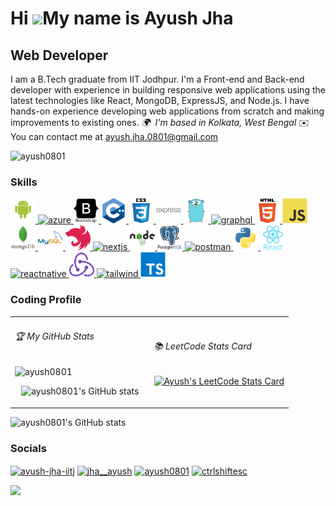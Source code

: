 Hi ![](https://user-images.githubusercontent.com/18350557/176309783-0785949b-9127-417c-8b55-ab5a4333674e.gif)My name is Ayush Jha
=================================================================================================================================
Web Developer
-------------
I am a B.Tech graduate from IIT Jodhpur. I'm a Front-end and Back-end developer with experience in building responsive web applications using the latest technologies like React, MongoDB, ExpressJS, and Node.js. I have hands-on experience developing web applications from scratch and making improvements to existing ones. *🌍  I'm based in Kolkata, West Bengal* ✉️  You can contact me at [ayush.jha.0801@gmail.com](mailto:ayush.jha.0801@gmail.com)

<p align="left"> <img src="https://komarev.com/ghpvc/?username=ayush0801&label=Profile%20views&color=0e75b6&style=flat" alt="ayush0801" /> </p>

### Skills

<p align="left"> <a href="https://developer.android.com" target="_blank" rel="noreferrer"> <img src="https://raw.githubusercontent.com/devicons/devicon/master/icons/android/android-original-wordmark.svg" alt="android" width="40" height="40"/> </a> <a href="https://azure.microsoft.com/en-in/" target="_blank" rel="noreferrer"> <img src="https://www.vectorlogo.zone/logos/microsoft_azure/microsoft_azure-icon.svg" alt="azure" width="40" height="40"/> </a> <a href="https://getbootstrap.com" target="_blank" rel="noreferrer"> <img src="https://raw.githubusercontent.com/devicons/devicon/master/icons/bootstrap/bootstrap-plain-wordmark.svg" alt="bootstrap" width="40" height="40"/> </a> <a href="https://www.w3schools.com/cpp/" target="_blank" rel="noreferrer"> <img src="https://raw.githubusercontent.com/devicons/devicon/master/icons/cplusplus/cplusplus-original.svg" alt="cplusplus" width="40" height="40"/> </a> <a href="https://www.w3schools.com/css/" target="_blank" rel="noreferrer"> <img src="https://raw.githubusercontent.com/devicons/devicon/master/icons/css3/css3-original-wordmark.svg" alt="css3" width="40" height="40"/> </a> <a href="https://expressjs.com" target="_blank" rel="noreferrer"> <img src="https://raw.githubusercontent.com/devicons/devicon/master/icons/express/express-original-wordmark.svg" alt="express" width="40" height="40"/> </a> <a href="https://golang.org" target="_blank" rel="noreferrer"> <img src="https://raw.githubusercontent.com/devicons/devicon/master/icons/go/go-original.svg" alt="go" width="40" height="40"/> </a> <a href="https://graphql.org" target="_blank" rel="noreferrer"> <img src="https://www.vectorlogo.zone/logos/graphql/graphql-icon.svg" alt="graphql" width="40" height="40"/> </a> <a href="https://www.w3.org/html/" target="_blank" rel="noreferrer"> <img src="https://raw.githubusercontent.com/devicons/devicon/master/icons/html5/html5-original-wordmark.svg" alt="html5" width="40" height="40"/> </a> <a href="https://developer.mozilla.org/en-US/docs/Web/JavaScript" target="_blank" rel="noreferrer"> <img src="https://raw.githubusercontent.com/devicons/devicon/master/icons/javascript/javascript-original.svg" alt="javascript" width="40" height="40"/> </a> <a href="https://www.mongodb.com/" target="_blank" rel="noreferrer"> <img src="https://raw.githubusercontent.com/devicons/devicon/master/icons/mongodb/mongodb-original-wordmark.svg" alt="mongodb" width="40" height="40"/> </a> <a href="https://www.mysql.com/" target="_blank" rel="noreferrer"> <img src="https://raw.githubusercontent.com/devicons/devicon/master/icons/mysql/mysql-original-wordmark.svg" alt="mysql" width="40" height="40"/> </a> <a href="https://nestjs.com/" target="_blank" rel="noreferrer"> <img src="https://raw.githubusercontent.com/devicons/devicon/master/icons/nestjs/nestjs-plain.svg" alt="nestjs" width="40" height="40"/> </a> <a href="https://nextjs.org/" target="_blank" rel="noreferrer"> <img src="https://cdn.worldvectorlogo.com/logos/nextjs-2.svg" alt="nextjs" width="40" height="40"/> </a> <a href="https://nodejs.org" target="_blank" rel="noreferrer"> <img src="https://raw.githubusercontent.com/devicons/devicon/master/icons/nodejs/nodejs-original-wordmark.svg" alt="nodejs" width="40" height="40"/> </a> <a href="https://www.postgresql.org" target="_blank" rel="noreferrer"> <img src="https://raw.githubusercontent.com/devicons/devicon/master/icons/postgresql/postgresql-original-wordmark.svg" alt="postgresql" width="40" height="40"/> </a> <a href="https://postman.com" target="_blank" rel="noreferrer"> <img src="https://www.vectorlogo.zone/logos/getpostman/getpostman-icon.svg" alt="postman" width="40" height="40"/> </a> <a href="https://www.python.org" target="_blank" rel="noreferrer"> <img src="https://raw.githubusercontent.com/devicons/devicon/master/icons/python/python-original.svg" alt="python" width="40" height="40"/> </a> <a href="https://reactjs.org/" target="_blank" rel="noreferrer"> <img src="https://raw.githubusercontent.com/devicons/devicon/master/icons/react/react-original-wordmark.svg" alt="react" width="40" height="40"/> </a> <a href="https://reactnative.dev/" target="_blank" rel="noreferrer"> <img src="https://reactnative.dev/img/header_logo.svg" alt="reactnative" width="40" height="40"/> </a> <a href="https://redux.js.org" target="_blank" rel="noreferrer"> <img src="https://raw.githubusercontent.com/devicons/devicon/master/icons/redux/redux-original.svg" alt="redux" width="40" height="40"/> </a> <a href="https://tailwindcss.com/" target="_blank" rel="noreferrer"> <img src="https://www.vectorlogo.zone/logos/tailwindcss/tailwindcss-icon.svg" alt="tailwind" width="40" height="40"/> </a> <a href="https://www.typescriptlang.org/" target="_blank" rel="noreferrer"> <img src="https://raw.githubusercontent.com/devicons/devicon/master/icons/typescript/typescript-original.svg" alt="typescript" width="40" height="40"/> </a> </p>

### Coding Profile
<table>
  <tr>
    <td width="50%" valign="top">
      <h6>🏆 My GitHub Stats</h6>
      <p align="center">
        <p><img align="center" width="100%" src="https://github-readme-streak-stats.herokuapp.com/?user=ayush0801&theme=dark&hide_border=false" alt="ayush0801" /></p>
      <p align="center" width="50%" href="http://www.github.com/ayush0801"><img src="https://github-readme-stats.vercel.app/api?username=ayush0801&theme=dark&hide_border=false&include_all_commits=true&count_private=false" alt="ayush0801's GitHub stats" /></p>
<!--       <p align="center" width="50%" href="http://www.github.com/ayush0801"><img src="https://github-readme-stats.vercel.app/api/top-langs/?username=ayush0801&theme=dark&hide_border=false&include_all_commits=true&count_private=false&layout=compact" alt="ayush0801's GitHub stats" /></p> -->
      </p> 
    </td>
    <td width="50%" valign="center">
      <h6>📚 LeetCode Stats Card</h6>
      <p align="center">
        <a href="https://leetcode.com/ctrlshiftesc/">
          <img
            title="LeetCode Stats Card"
            alt="Ayush's LeetCode Stats Card"
            src="https://leetcard.jacoblin.cool/ctrlshiftesc?theme=dark&font=Mulish&ext=contest"
          />
        </a>
      </p>
    </td>
  </tr>
</table>
<p align="left" width="50%" href="http://www.github.com/ayush0801"><img src="https://github-readme-stats.vercel.app/api/top-langs/?username=ayush0801&theme=dark&hide_border=false&include_all_commits=true&count_private=false&layout=compact" alt="ayush0801's GitHub stats" /></p>

### Socials
<p align="left">
<a href="https://linkedin.com/in/ayush-jha-iitj" target="blank"><img align="center" src="https://raw.githubusercontent.com/rahuldkjain/github-profile-readme-generator/master/src/images/icons/Social/linked-in-alt.svg" alt="ayush-jha-iitj" height="30" width="40" /></a>
<a href="https://instagram.com/jha__ayush" target="blank"><img align="center" src="https://raw.githubusercontent.com/rahuldkjain/github-profile-readme-generator/master/src/images/icons/Social/instagram.svg" alt="jha__ayush" height="30" width="40" /></a>
<a href="https://www.codechef.com/users/ayush0801" target="blank"><img align="center" src="https://cdn.jsdelivr.net/npm/simple-icons@3.1.0/icons/codechef.svg" alt="ayush0801" height="30" width="40" /></a>
<a href="https://www.leetcode.com/ctrlshiftesc" target="blank"><img align="center" src="https://raw.githubusercontent.com/rahuldkjain/github-profile-readme-generator/master/src/images/icons/Social/leet-code.svg" alt="ctrlshiftesc" height="30" width="40" /></a>
</p>


<!--
<b>My GitHub Stats</b>



<a href="http://www.github.com/ayush0801"><img src="https://github-readme-activity-graph.cyclic.app/graph?username=ayush0801&bg_color=181824&color=ec4899&line=facc15&point=ec4899&area_color=181824&area=true&hide_border=true&custom_title=GitHub%20Commits%20Graph" alt="GitHub Commits Graph" /></a>
-->



<img src="https://raw.githubusercontent.com/Trilokia/Trilokia/379277808c61ef204768a61bbc5d25bc7798ccf1/bottom_header.svg" />
